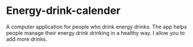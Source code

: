 # Energy-drink-calender
A computer application for people who drink energy drinks. The app helps people manage their energy drink drinking in a healthy way. I allow you to add more drinks.
